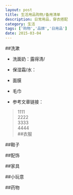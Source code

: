 ```yaml
---
layout: post
title: 生活用品购物/备用清单
description: 日常用品，穿衣搭配
category: 生活
tags: ['购物','品牌','日用品']
date: 2015-03-04
---
```


##洗漱

* 洗面奶：露得清/
* 保湿霜/水：
* 面膜
* 毛巾

* 参考文章链接：
>   1111  
>   2222  
>   3333  
>   4444  
##衣服
    
##鞋子

##配饰

##家具

##小玩意

##药物
